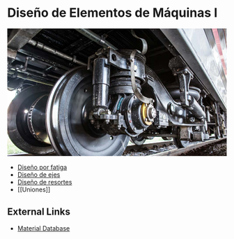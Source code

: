 # Diseño de Elementos de Máquinas I

![](attachments/Pasted%20image%2020230921184341.png)

- [Diseño por fatiga](Diseño%20por%20fatiga.md)
- [Diseño de ejes](Diseño%20de%20ejes.md)
- [Diseño de resortes](Diseño%20de%20resortes.md)
- [[Uniones]]

## External Links

- [Material Database](https://www.makeitfrom.com/)

